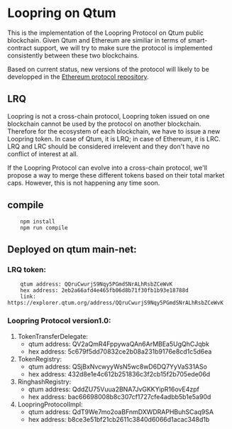 # Loopring on Qtum

This is the implementation of the Loopring Protocol on Qtum public blockchain. Given Qtum and Ethereum are similiar in terms of smart-contract support, we will try to make sure the protocol is implemented consistently between these two blockchains.

Based on current status, new versions of the protocol will likely to be developped in the [Ethereum protocol repository](https://github.com/Loopring/protocol).

## LRQ
Loopring is not a cross-chain protocol, Loopring token issued on one blockchain cannot be used by the protocol on another blockchain. Therefore for the ecosystem of each blockchain, we have to issue a new Loopring token. In case of Qtum, it is LRQ; in case of Ethereum, it is LRC. LRQ and LRC should be considered irrelevent and they don't have no conflict of interest at all.

If the Loopring Protocol can evolve into a cross-chain protocol, we'll propose a way to merge these different tokens based on their total market caps. However, this is not happening any time soon.

## compile
```
    npm install
    npm run compile
```    
 
## Deployed on qtum main-net:  

### LRQ token:
```
    qtum address: QQruCwurjS9Nqy5PGmdSNrALhRsbZCeWvK
    hex address: 2eb2a66afd4e465fb06d8b71f30fb1b93e18788d
    link: https://explorer.qtum.org/address/QQruCwurjS9Nqy5PGmdSNrALhRsbZCeWvK
```

### Loopring Protocol version1.0:
1. TokenTransferDelegate:
    * qtum address: QV2aQmR4FppywaQAn6ArMBEa5UgQhCJqbk
    * hex address: 5c679f5dd70832ce2b08a231b9176e8cd1c5d6ea
2. TokenRegistry:
    * qtum address: QSjBxNvcwyyWsN5wc8wD6DQ7YyVaS31ASo
    * hex address: 432d8e1e4c612b251836c3f2cb15f2b705ede06d
3. RinghashRegistry:
    * qtum address: QddZU75Vuua2BNA7JvGKKYipR16ovE4zpf
    * hex address: bac66698008b8c307cf1727cfe4adbb5b1e5a90d
4. LoopringProtocolImpl:
    * qtum address: QdT9We7mo2oaBFnmDXWDRAPHBuhSCaq9SA
    * hex address: b8ce3e51bf21cb2611c3840d6066d1acac348d1b
